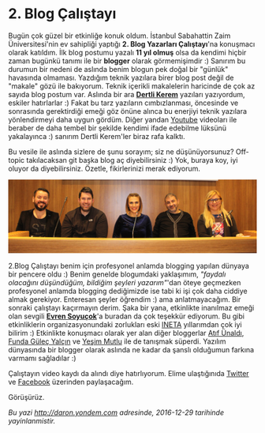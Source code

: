 # 2. Blog Çalıştayı 

Bugün çok güzel bir etkinliğe konuk oldum. İstanbul Sabahattin Zaim Üniversitesi'nin ev sahipliği yaptığı **2. Blog Yazarları Çalıştayı**'na konuşmacı olarak katıldım. İlk blog postumu yazalı **11 yıl olmuş** olsa da kendimi hiçbir zaman bugünkü tanımı ile bir **blogger** olarak görmemişimdir :) Sanırım bu durumun bir nedeni de aslında benim blogun pek doğal bir "günlük" havasında olmaması. Yazdığım teknik yazılara birer blog post değil de "makale" gözü ile bakıyorum. Teknik içerikli makalelerin haricinde de çok az sayıda blog postum var. Aslında bir ara [**Dertli Kerem**](http://daron.yondem.com/software/search/Dertli) yazıları yazıyordum, eskiler hatırlarlar :) Fakat bu tarz yazıların cımbızlanması, öncesinde ve sonrasında gerektirdiği emeği göz önüne alınca bu enerjiyi teknik yazılara yönlendirmeyi daha uygun gördüm. Diğer yandan [Youtube](https://www.youtube.com/daronyondem) videoları ile beraber de daha tembel bir şekilde kendimi ifade edebilme lüksünü yakalayınca :) sanırım Dertli Kerem'ler biraz rafa kalktı.

Bu vesile ile aslında sizlere de şunu sorayım; siz ne düşünüyorsunuz? Off-topic takılacaksan git başka blog aç diyebilirsiniz :) Yok, buraya koy, iyi oluyor da diyebilirsiniz. Özetle, fikirlerinizi merak ediyorum. 

![Blog Çalıştaryı'ndan bir kare.](../media/Ikinci_Blog_Calistayi/blogcalistayi.jpg)

2.Blog Çalıştayı benim için profesyonel anlamda blogging yapılan dünyaya bir pencere oldu :) Benim genelde blogumdaki yaklaşımım, *"faydalı olacağını düşündüğüm, bildiğim şeyleri yazarım"*'dan öteye geçmezken profesyonel anlamda blogging dediğimizde ise tabi ki işi çok daha ciddiye almak gerekiyor. Enteresan şeyler öğrendim :) ama anlatmayacağım. Bir sonraki çalıştayı kaçırmayın derim. Şaka bir yana, etkinlikte inanılmaz emeği olan sevgili [**Evren Soyuçok**](http://www.evrengunlugu.net/)'a buradan da çok teşekkür ediyorum. Bu gibi etkinliklerin organizasyonundaki zorlukları eski [INETA](http://daron.yondem.com/software/search/INETA) yıllarımdan çok iyi bilirim :) Etkinlikte konuşmacı olarak yer alan diğer bloggerlar [Atıf Ünaldı](https://atifunaldi.com.tr/), [Funda Güleç Yalçın](http://www.fundalina.com/) ve [Yeşim Mutlu](http://www.yesimmutlu.com/) ile de tanışmak süperdi. Yazılım dünyasında bir blogger olarak aslında ne kadar da şanslı olduğumun farkına varmamı sağladılar :) 

Çalıştayın video kaydı da alındı diye hatırlıyorum. Elime ulaştığınıda [Twitter](http://www.twitter.com/daronyondem) ve [Facebook](http://wwww.facebook.com/daronyoendem) üzerinden paylaşacağım. 

Görüşürüz.


*Bu yazi http://daron.yondem.com adresinde, 2016-12-29 tarihinde yayinlanmistir.*